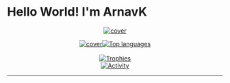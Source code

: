 <h1>Hello World! I'm ArnavK</h1><a href="https://github.com/ArnavK-09?tab=repositories" align="center"><p align="center"><img src="https://github.com/ArnavK-09/ArnavK-09/assets/69188140/edb61f7f-465b-4201-9039-877461457d54" alt="cover" /><br /><a href="https://github.com/ArnavK-09?tab=repositories" align="center"><p align="center"><img src="https://holopin.me/arnavk" alt="cover" /><img loading="lazy" src="https://github-readme-stats.vercel.app/api/top-langs/?username=ArnavK-09&langs_count=100&layout=compact&show_icons=true&include_all_commits=true&count_private=true&custom_title=Programming+Langauges&bg_color=ffffff00&title_color=c9d1d9&border_color=262626&text_color=c9c5c5&border_radius=3" alt="Top languages" /><br/><br/><img src="https://github-profile-trophy.vercel.app/?username=ArnavK-09&no-bg=true&no-frame=false&theme=buddhism&margin-h=15&margin-w=15&column=3" alt="Trophies" /><br/><img alt="Activity" src="https://github-readme-activity-graph.vercel.app/graph?username=ArnavK-09&theme=github-compact" /></p></a><hr />
